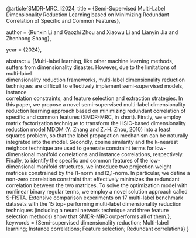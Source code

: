 @article{SMDR-MRC_li2024,
  title = {Semi-Supervised Multi-Label Dimensionality Reduction Learning based on Minimizing Redundant Correlation of Specific and Common Features},
  
  author = {Runxin Li and Gaozhi Zhou and Xiaowu Li and Lianyin Jia and Zhenhong Shang},
  
  year = {2024},
  
  abstract = {Multi-label learning, like other machine learning methods, suffers from dimensionality disaster. However, due to the limitations of multi-label     
  dimensionality reduction frameworks, multi-label dimensionality reduction techniques are difficult to effectively implement semi-supervised models, instance   
  correlation constraints, and feature selection and extraction strategies. In this paper, we propose a novel semi-supervised multi-label dimensionality reduction 
  learning approach based on minimizing redundant correlation of specific and common features (SMDR-MRC, in short). Firstly, we employ matrix factorization 
  technique to transform the HSIC-based dimensionality reduction model MDDM (Y. Zhang and Z.-H. Zhou, 2010) into a least squares problem, so that the label 
  propagation mechanism can be naturally integrated into the model. Secondly, cosine similarity and the k-nearest neighbor technique are used to generate constraint 
  terms for low-dimensional manifold correlations and instance correlations, respectively. Finally, to identify the specific and common features of the low- 
  dimensional manifold structures, we introduce two projection weight matrices constrained by the l1-norm and l2,1-norm. In particular, we define a non-zero 
  correlation constraint that effectively minimizes the redundant correlation between the two matrices. To solve the optimization model with nonlinear binary 
  regular terms, we employ a novel solution approach called S-FISTA. Extensive comparison experiments on 17 multi-label benchmark datasets with the 15 top- 
  performing multi-label dimensionality reduction techniques (including a neural network technique and three feature selection methods) show that SMDR-MRC 
  outperforms all of them.},
  keywords = {Semi-supervised dimensionality reduction; Multi-label learning; Instance correlations; Feature selection; Redundant correlations}
}
